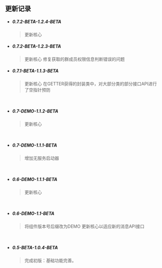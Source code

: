 ## 更新记录

- ##### 0.7.2-BETA-1.2.4-BETA
    > 更新核心

- ##### 0.7.2-BETA-1.2.3-BETA
    > 更新核心
    修复获取的群成员权限信息判断错误的问题

- ##### 0.7.1-BETA-1.1.3-BETA
    > 更新核心
    在GETTER获得的封装类中，对大部分类的部分接口API进行了空指针预防

<br>

- ##### 0.7-DEMO-1.1.2-BETA
    > 更新核心

<br>

- ##### 0.7-DEMO-1.1.1-BETA
    > 增加无服务启动器

<br>

- ##### 0.6-DEMO-1.1.1-BETA
    > 更新核心

<br>

- ##### 0.6-DEMO-1.1-BETA
    > 将组件版本号后缀改为DEMO
更新核心以适应新的消息API接口

<br>

- ##### 0.5-BETA-1.0.4-BETA
    > 完成初版：基础功能完善。
